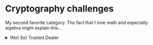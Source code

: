 # Cryptography challenges

My second favorite category. The fact that I love math and especially algebra might explain this...

<details>
<summary>(Not So) Trusted Dealer</summary>

**Created for [GreHack '23](https://grehack.fr/2023) (11th edition)**

### Description

Coming soon...

### Stats
:star: **? points** &emsp; :clock4: Coming soon...  &emsp;


</details>
